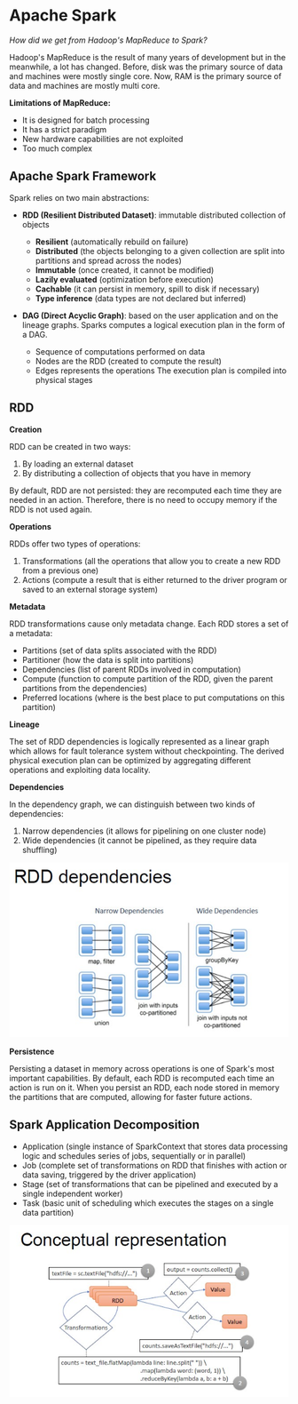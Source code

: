 # Apache Spark

*How did we get from Hadoop's MapReduce to Spark?*

Hadoop's MapReduce is the result of many years of development but in the meanwhile, a lot has changed.
Before, disk was the primary source of data and machines were mostly single core.
Now, RAM is the primary source of data and machines are mostly multi core.

**Limitations of MapReduce:**

- It is designed for batch processing
- It has a strict paradigm
- New hardware capabilities are not exploited
- Too much complex 

## Apache Spark Framework

Spark relies on two main abstractions:

- **RDD (Resilient Distributed Dataset)**: immutable distributed collection of objects
    - **Resilient** (automatically rebuild on failure)
    - **Distributed** (the objects belonging to a given collection are split into partitions and spread across the nodes)
    - **Immutable** (once created, it cannot be modified)
    - **Lazily evaluated** (optimization before execution)
    - **Cachable** (it can persist in memory, spill to disk if necessary)
    - **Type inference** (data types are not declared but inferred)

- **DAG (Direct Acyclic Graph)**: based on the user application and on the lineage graphs. Sparks computes a logical execution plan in the form of a DAG.
    - Sequence of computations performed on data
    - Nodes are the RDD (created to compute the result)
    - Edges represents the operations
    The execution plan is compiled into physical stages

## RDD 

**Creation**

RDD can be created in two ways:

1. By loading an external dataset
2. By distributing a collection of objects that you have in memory

By default, RDD are not persisted: they are recomputed each time they are needed in an action.
Therefore, there is no need to occupy memory if the RDD is not used again. 

**Operations**

RDDs offer two types of operations:

1. Transformations (all the operations that allow you to create a new RDD from a previous one)
2. Actions (compute a result that is either returned to the driver program or saved to an external storage system)

**Metadata**

RDD transformations cause only metadata change. Each RDD stores a set of a metadata:

- Partitions (set of data splits associated with the RDD)
- Partitioner (how the data is split into partitions)
- Dependencies (list of parent RDDs involved in computation)
- Compute (function to compute partition of the RDD, given the parent partitions from the dependencies)
- Preferred locations (where is the best place to put computations on this partition)

**Lineage**

The set of RDD dependencies is logically represented as a linear graph which allows for fault tolerance system without checkpointing.
The derived physical execution plan can be optimized by aggregating different operations and exploiting data locality.

**Dependencies**

In the dependency graph, we can distinguish between two kinds of dependencies:

1. Narrow dependencies (it allows for pipelining on one cluster node)
2. Wide dependencies  (it cannot be pipelined, as they require data shuffling)

![](dependencies.jpg)

**Persistence**

Persisting a dataset in memory across operations is one of Spark's most important capabilities.
By default, each RDD is recomputed each time an action is run on it. When you persist an RDD, each node stored in memory the partitions that are computed, allowing for faster future actions.

## Spark Application Decomposition

- Application (single instance of SparkContext that stores data processing logic and schedules series of jobs, sequentially or in parallel)
- Job (complete set of transformations on RDD that finishes with action or data saving, triggered by the driver application)
- Stage (set of transformations that can be pipelined and executed by a single independent worker)
- Task (basic unit of scheduling which executes the stages on a single data partition)

![](spark-appl.jpg)

